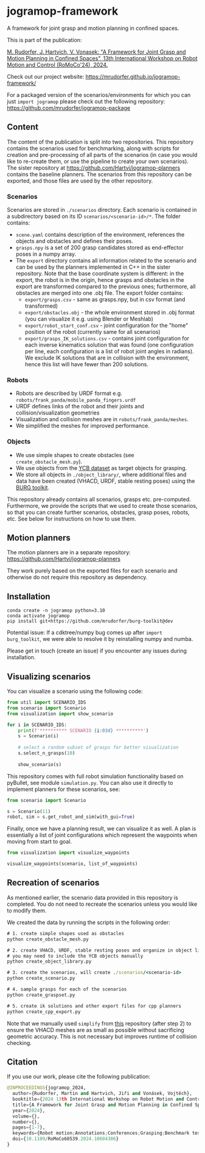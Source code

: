 # jogramop-framework
A framework for joint grasp and motion planning in confined spaces.

This is part of the publication:

[M. Rudorfer, J. Hartvich, V. Vonasek: "A Framework for Joint Grasp and Motion Planning in Confined Spaces", 13th International Workshop on Robot Motion and Control (RoMoCo'24), 2024.](https://ieeexplore.ieee.org/document/10604306)


Check out our project website: https://mrudorfer.github.io/jogramop-framework/

For a packaged version of the scenarios/environments for which you can just `import jogramop` please check out the following repository:
https://github.com/mrudorfer/jogramop-package


## Content

The content of the publication is split into two repositories.
This repository contains the scenarios used for benchmarking, along with scripts for creation and pre-processing of all parts of the scenarios (in case you would like to re-create them, or use the pipeline to create your own scenarios). 
The sister repository at https://github.com/Hartvi/jogramop-planners contains the baseline planners.
The scenarios from this repository can be exported, and those files are used by the other repository.

### Scenarios 

Scenarios are stored in `./scenarios` directory.
Each scenario is contained in a subdirectory based on its ID `scenarios/<scenario-id>/*`.
The folder contains:

- `scene.yaml` contains description of the environment, references the objects and obstacles and defines their poses.
- `grasps.npy` is a set of 200 grasp candidates stored as end-effector poses in a numpy array.
- The `export` directory contains all information related to the  scenario and can be used by the planners implemented in C++ in the sister repository. Note that the base coordinate system is different: in the export, the robot is in the origin, hence grasps and obstacles in the export are transformed compared to the previous ones; furthermore, all obstacles are merged into one .obj file. The export folder contains:
  - `export/grasps.csv` - same as grasps.npy, but in csv format (and transformed)
  - `export/obstacles.obj` - the whole environment stored in .obj format (you can visualize it e.g. using Blender or Meshlab)
  - `export/robot_start_conf.csv` - joint configuration for the "home" position of the robot (currently same for all scenarios)
  - `export/grasps_IK_solutions.csv` - contains joint configuration for each inverse kinematics solution that was found (one configuration per line, each configuration is a list of robot joint angles in radians). We exclude IK solutions that are in collision with the environment, hence this list will have fewer than 200 solutions.
  
### Robots 
- Robots are described by URDF format e.g. `robots/frank_panda/mobile_panda_fingers.urdf`
- URDF defines links of the robot and their joints and collision/visualization geometries
- Visualization and collision meshes are in `robots/frank_panda/meshes`.
- We simplified the meshes for improved performance.

### Objects
- We use simple shapes to create obstacles (see `create_obstacle_mesh.py`).
- We use objects from the [YCB dataset](https://www.ycbbenchmarks.com/object-models/) as target objects for grasping.
- We store all objects in `./object_library/`, where additional files and data have been created (VHACD, URDF, stable resting poses) using the [BURG toolkit](https://mrudorfer.github.io/burg-toolkit/).

This repository already contains all scenarios, grasps etc. pre-computed.
Furthermore, we provide the scripts that we used to create those scenarios, so that you can create further scenarios,
obstacles, grasp poses, robots, etc.
See below for instructions on how to use them.

## Motion planners

The motion planners are in a separate repository: https://github.com/Hartvi/jogramop-planners

They work purely based on the exported files for each scenario and otherwise do not require this repository as dependency.

## Installation

```commandline
conda create -n jogramop python=3.10
conda activate jogramop
pip install git+https://github.com/mrudorfer/burg-toolkit@dev
```

Potential issue:
If a cdktree/numpy bug comes up after `import burg_toolkit`, we were able to resolve it by reinstalling numpy and numba.

Please get in touch (create an issue) if you encounter any issues during installation.

## Visualizing scenarios

You can visualize a scenario using the following code:

```python
from util import SCENARIO_IDS
from scenario import Scenario
from visualization import show_scenario

for i in SCENARIO_IDS:
    print(f'********** SCENARIO {i:03d} **********')
    s = Scenario(i)
    
    # select a random subset of grasps for better visualization
    s.select_n_grasps(10)
    
    show_scenario(s)
```

This repository comes with full robot simulation functionality based on pyBullet, see module `simulation.py`.
You can also use it directly to implement planners for these scenarios, see:
```python
from scenario import Scenario

s = Scenario(11)
robot, sim = s.get_robot_and_sim(with_gui=True)
```

Finally, once we have a planning result, we can visualize it as well.
A plan is essentially a list of joint configurations which represent the waypoints when moving from start to goal.
```python
from visualization import visualize_waypoints

visualize_waypoints(scenario, list_of_waypoints)
```

## Recreation of scenarios

As mentioned earlier, the scenario data provided in this repository is completed.
You do not need to recreate the scenarios unless you would like to modify them.

We created the data by running the scripts in the following order:
```cmd
# 1. create simple shapes used as obstacles
python create_obstacle_mesh.py

# 2. create VHACD, URDF, stable resting poses and organize in object library
# you may need to include the YCB objects manually
python create_object_library.py

# 3. create the scenarios, will create ./scenarios/<scenario-id>
python create_scenario.py

# 4. sample grasps for each of the scenarios
python create_graspset.py

# 5. create ik solutions and other export files for cpp planners
python create_cpp_export.py
```

Note that we manually used `simplify` from [this](https://github.com/hjwdzh/Manifold) repository (after step 2) to ensure the VHACD meshes are as small as possible without sacrificing geometric accuracy. 
This is not necessary but improves runtime of collision checking.


## Citation

If you use our work, please cite the following publication:

```python
@INPROCEEDINGS{jogramop_2024,
  author={Rudorfer, Martin and Hartvich, Jiři and Vonásek, Vojtěch},
  booktitle={2024 13th International Workshop on Robot Motion and Control (RoMoCo)}, 
  title={A Framework for Joint Grasp and Motion Planning in Confined Spaces}, 
  year={2024},
  volume={},
  number={},
  pages={1-7},
  keywords={Robot motion;Annotations;Conferences;Grasping;Benchmark testing;Aerospace electronics;Planning},
  doi={10.1109/RoMoCo60539.2024.10604306}
}
```